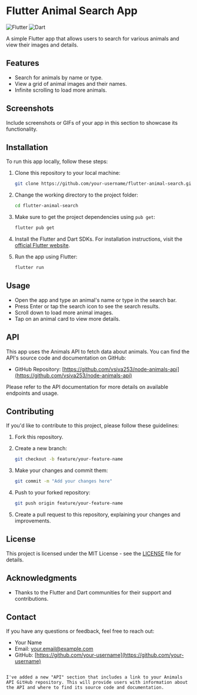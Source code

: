 
# Flutter Animal Search App

![Flutter](https://img.shields.io/badge/Flutter-v2.5-blue.svg)
![Dart](https://img.shields.io/badge/Dart-v2.14-green.svg)

A simple Flutter app that allows users to search for various animals and view their images and details.

## Features

- Search for animals by name or type.
- View a grid of animal images and their names.
- Infinite scrolling to load more animals.

## Screenshots

Include screenshots or GIFs of your app in this section to showcase its functionality.

## Installation

To run this app locally, follow these steps:

1. Clone this repository to your local machine:

   ```bash
   git clone https://github.com/your-username/flutter-animal-search.git
   ```

2. Change the working directory to the project folder:

   ```bash
   cd flutter-animal-search
   ```

3. Make sure to get the project dependencies using `pub get`:

   ```bash
   flutter pub get
   ```

4. Install the Flutter and Dart SDKs. For installation instructions, visit the [official Flutter website](https://flutter.dev/docs/get-started/install).

5. Run the app using Flutter:

   ```bash
   flutter run
   ```

## Usage

- Open the app and type an animal's name or type in the search bar.
- Press Enter or tap the search icon to see the search results.
- Scroll down to load more animal images.
- Tap on an animal card to view more details.

## API

This app uses the Animals API to fetch data about animals. You can find the API's source code and documentation on GitHub:

- GitHub Repository: [https://github.com/vsiva253/node-animals-api](https://github.com/vsiva253/node-animals-api)

Please refer to the API documentation for more details on available endpoints and usage.

## Contributing

If you'd like to contribute to this project, please follow these guidelines:

1. Fork this repository.

2. Create a new branch:

   ```bash
   git checkout -b feature/your-feature-name
   ```

3. Make your changes and commit them:

   ```bash
   git commit -m "Add your changes here"
   ```

4. Push to your forked repository:

   ```bash
   git push origin feature/your-feature-name
   ```

5. Create a pull request to this repository, explaining your changes and improvements.

## License

This project is licensed under the MIT License - see the [LICENSE](LICENSE) file for details.

## Acknowledgments

- Thanks to the Flutter and Dart communities for their support and contributions.

## Contact

If you have any questions or feedback, feel free to reach out:

- Your Name
- Email: your.email@example.com
- GitHub: [https://github.com/your-username](https://github.com/your-username)
```

I've added a new "API" section that includes a link to your Animals API GitHub repository. This will provide users with information about the API and where to find its source code and documentation.
